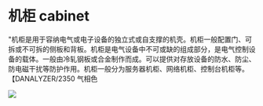 # 机柜 cabinet
"机柜是用于容纳电气或电子设备的独立式或自支撑的机壳。机柜一般配置门、可拆或不可拆的侧板和背板。机柜是电气设备中不可或缺的组成部分，是电气控制设备的载体。一般由冷轧钢板或合金制作而成。可以提供对存放设备的防水、防尘、防电磁干扰等防护作用。机柜一般分为服务器机柜、网络机柜、控制台机柜等。【DANALYZER/2350 气相色


![](..\..\..\photos\机柜.jpg)
